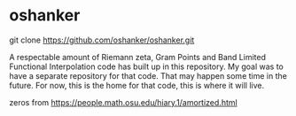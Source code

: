 # oshanker
git clone https://github.com/oshanker/oshanker.git

A respectable amount of Riemann zeta, Gram Points and Band Limited Functional Interpolation 
code has built up in this repository. My goal was to have a separate repository for that code.
That may happen some time in the future.
For now, this is the home for that code, this is where it will live.

zeros from https://people.math.osu.edu/hiary.1/amortized.html

